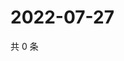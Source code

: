 # 2022-07-27

共 0 条

<!-- BEGIN WEIBO -->
<!-- 最后更新时间 Wed Jul 27 2022 02:19:59 GMT+0800 (China Standard Time) -->

<!-- END WEIBO -->
